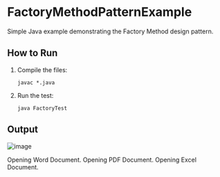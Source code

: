 # FactoryMethodPatternExample

Simple Java example demonstrating the Factory Method design pattern.

## How to Run

1. Compile the files:
    ```
    javac *.java
    ```

2. Run the test:
    ```
    java FactoryTest
    ```

## Output

![image](https://github.com/user-attachments/assets/1ad0ef15-0e7f-4a0c-9b48-98a38fd2e4e2)

Opening Word Document.
Opening PDF Document.
Opening Excel Document.

